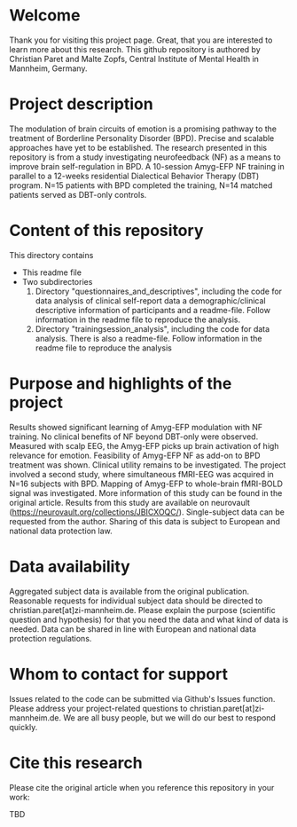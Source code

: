 # Welcome
Thank you for visiting this project page. Great, that you are interested to learn more about this research.
This github repository is authored by Christian Paret and Malte Zopfs, Central Institute of Mental Health in Mannheim, Germany.
# Project description
The modulation of brain circuits of emotion is a promising pathway to the treatment of Borderline Personality Disorder (BPD). Precise and scalable approaches have yet to be established. 
The research presented in this repository is from a study investigating neurofeedback (NF) as a means to improve brain self-regulation in BPD.
A 10-session Amyg-EFP NF training in parallel to a 12-weeks residential Dialectical Behavior Therapy (DBT) program. 
N=15 patients with BPD completed the training, N=14 matched patients served as DBT-only controls.
# Content of this repository
This directory contains
- This readme file
- Two subdirectories
  1. Directory "questionnaires_and_descriptives", including the code for data analysis of clinical self-report data a demographic/clinical descriptive information of participants and a readme-file. Follow information in the readme file to reproduce the analysis.
  2. Directory "trainingsession_analysis", including the code for data analysis. There is also a readme-file. Follow information in the readme file to reproduce the analysis
# Purpose and highlights of the project
Results showed significant learning of Amyg-EFP modulation with NF training. No clinical benefits of NF beyond DBT-only were observed. Measured with scalp EEG, the Amyg-EFP picks up brain activation of high relevance for emotion. Feasibility of Amyg-EFP NF as add-on to BPD treatment was shown. Clinical utility remains to be investigated. The project involved a second study, where simultaneous fMRI-EEG was acquired in N=16 subjects with BPD. Mapping of Amyg-EFP to whole-brain fMRI-BOLD signal was investigated. More information of this study can be found in the original article. Results from this study are available on neurovault (https://neurovault.org/collections/JBICXOQC/). Single-subject data can be requested from the author. Sharing of this data is subject to European and national data protection law.
# Data availability
Aggregated subject data is available from the original publication. Reasonable requests for individual subject data should be directed to christian.paret[at]zi-mannheim.de. Please explain the purpose (scientific question and hypothesis) for that you need the data and what kind of data is needed. Data can be shared in line with European and national data protection regulations.
# Whom to contact for support
Issues related to the code can be submitted via Github's Issues function. Please address your project-related questions to christian.paret[at]zi-mannheim.de. We are all busy people, but we will do our best to respond quickly. 
# Cite this research
Please cite the original article when you reference this repository in your work:

TBD
